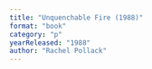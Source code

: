 ```yaml
---
title: "Unquenchable Fire (1988)"
format: "book"
category: "p"
yearReleased: "1988"
author: "Rachel Pollack"
---
```

